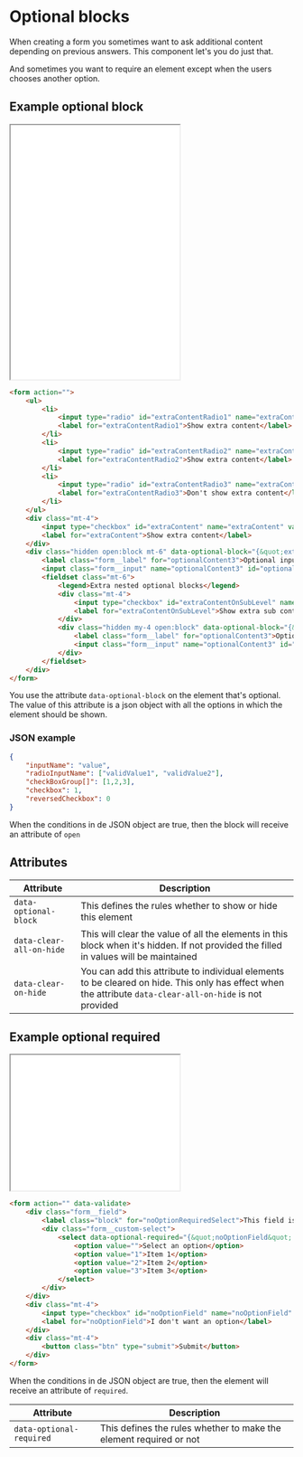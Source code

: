 # Optional blocks

When creating a form you sometimes want to ask additional content depending on previous answers. This component let's you do just that.

And sometimes you want to require an element except when the users chooses another option.

## Example optional block

<iframe src="../examples/form_optional_block.html" height="450"></iframe>

```HTML
<form action="">
    <ul>
        <li>
            <input type="radio" id="extraContentRadio1" name="extraContentRadio" value="1"/>
            <label for="extraContentRadio1">Show extra content</label>
        </li>
        <li>
            <input type="radio" id="extraContentRadio2" name="extraContentRadio" value="2"/>
            <label for="extraContentRadio2">Show extra content</label>
        </li>
        <li>
            <input type="radio" id="extraContentRadio3" name="extraContentRadio" value="3"/>
            <label for="extraContentRadio3">Don't show extra content</label>
        </li>
    </ul>
    <div class="mt-4">
        <input type="checkbox" id="extraContent" name="extraContent" value="1"/>
        <label for="extraContent">Show extra content</label>
    </div>
    <div class="hidden open:block mt-6" data-optional-block="{&quot;extraContentRadio&quot;:[1,2],&quot;extraContent&quot;:1}">
        <label class="form__label" for="optionalContent3">Optional input</label>
        <input class="form__input" name="optionalContent3" id="optionalContent3" type="text" data-clear-on-hide required/>
        <fieldset class="mt-6">
            <legend>Extra nested optional blocks</legend>
            <div class="mt-4">
                <input type="checkbox" id="extraContentOnSubLevel" name="extraSubContent" value="1"/>
                <label for="extraContentOnSubLevel">Show extra sub content</label>
            </div>
            <div class="hidden my-4 open:block" data-optional-block="{&quot;extraSubContent&quot;: 1}" data-clear-all-on-hide="true">
                <label class="form__label" for="optionalContent3">Optional input for sub checkbox</label>
                <input class="form__input" name="optionalContent3" id="optionalSubContent" type="text" required/>
            </div>
        </fieldset>
    </div>
</form>
```

You use the attribute `data-optional-block` on the element that's optional. The value of this attribute is a json object with all the options in which the element should be shown.

### JSON example

```JSON
{
    "inputName": "value",
    "radioInputName": ["validValue1", "validValue2"],
    "checkBoxGroup[]": [1,2,3],
    "checkbox": 1,
    "reversedCheckbox": 0
}
```

When the conditions in de JSON object are true, then the block will receive an attribute of `open`

## Attributes

| Attribute                | Description                                                                                                                                               |
| ------------------------ | --------------------------------------------------------------------------------------------------------------------------------------------------------- |
| `data-optional-block`    | This defines the rules whether to show or hide this element                                                                                               |
| `data-clear-all-on-hide` | This will clear the value of all the elements in this block when it's hidden. If not provided the filled in values will be maintained                     |
| `data-clear-on-hide`     | You can add this attribute to individual elements to be cleared on hide. This only has effect when the attribute `data-clear-all-on-hide` is not provided |

## Example optional required

<iframe src="../examples/form_optional_required.html" height="240"></iframe>

```HTML
<form action="" data-validate>
    <div class="form__field">
        <label class="block" for="noOptionRequiredSelect">This field is required unless the checkbox below is checked.</label>
        <div class="form__custom-select">
            <select data-optional-required="{&quot;noOptionField&quot;: 0}" name="optional-required" id="noOptionRequiredSelect" required>
                <option value="">Select an option</option>
                <option value="1">Item 1</option>
                <option value="2">Item 2</option>
                <option value="3">Item 3</option>
            </select>
        </div>
    </div>
    <div class="mt-4">
        <input type="checkbox" id="noOptionField" name="noOptionField" value="1"/>
        <label for="noOptionField">I don't want an option</label>
    </div>
    <div class="mt-4">
        <button class="btn" type="submit">Submit</button>
    </div>
</form>
```

When the conditions in de JSON object are true, then the element will receive an attribute of `required`.

| Attribute                | Description                                                        |
| ------------------------ | ------------------------------------------------------------------ |
| `data-optional-required` | This defines the rules whether to make the element required or not |
